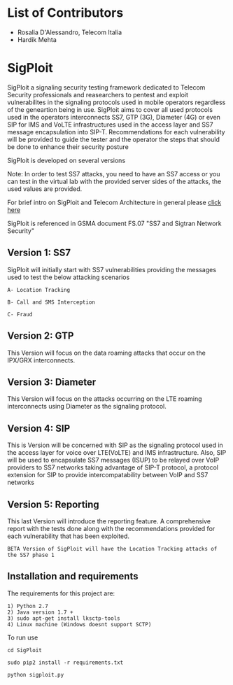 # List of Contributors
- Rosalia D'Alessandro, Telecom Italia
- Hardik Mehta

# SigPloit
SigPloit a signaling security testing framework dedicated to Telecom Security professionals and reasearchers to pentest and exploit vulnerabilites in the signaling protocols used in mobile operators regardless of the geneartion being in use.
SigPloit aims to cover all used protocols used in the operators interconnects SS7, GTP (3G), Diameter (4G) or even SIP for IMS and VoLTE infrastructures used in the access layer and SS7 message encapsulation into SIP-T.
Recommendations for each vulnerability will be provided to guide the tester and the operator the steps that should be done to enhance their security posture

SigPloit is developed on several versions

Note: In order to test SS7 attacks, you need to have an SS7 access or you can test in the virtual lab with the provided server sides of the attacks, the used values are provided.

For brief intro on SigPloit and Telecom Architecture in general please <a href="https://github.com/SigPloiter/SigPloit/wiki/1--Welcome-to-SigPloit">click here </a>

SigPloit is referenced in GSMA document FS.07 "SS7 and Sigtran Network Security"

  Version 1: SS7
  -------------
  SigPloit will initially start with SS7 vulnerabilities providing the messages used to test the below attacking scenarios
  
    A- Location Tracking
    
    B- Call and SMS Interception
    
    C- Fraud
  
  Version 2: GTP
  ------------
  This Version will focus on the data roaming attacks that occur on the IPX/GRX interconnects.
  
  Version 3: Diameter
  -----------------
  This Version will focus on the attacks occurring on the LTE roaming interconnects using Diameter as the signaling protocol.
  
  Version 4: SIP
  ------------
  This is Version will be concerned with SIP as the signaling protocol used in the access layer for voice over LTE(VoLTE) and IMS infrastructure.
  Also, SIP will be used to encapsulate SS7 messages (ISUP) to be relayed over VoIP providers to SS7 networks taking advantage of SIP-T protocol, a protocol extension for SIP to provide intercompatability between VoIP and SS7 networks
  
  Version 5: Reporting
  ------------------
  This last Version will introduce the reporting feature. A comprehensive report with the tests done along with the recommendations provided for each vulnerability that has been exploited.
  
    BETA Version of SigPloit will have the Location Tracking attacks of the SS7 phase 1

## Installation and requirements
The requirements for this project are:

    1) Python 2.7
    2) Java version 1.7 +
    3) sudo apt-get install lksctp-tools
    4) Linux machine (Windows doesnt support SCTP)

To run use

    cd SigPloit
    
    sudo pip2 install -r requirements.txt
    
    python sigploit.py
